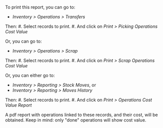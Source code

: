 To print this report, you can go to:

- *Inventory \> Operations \> Transfers*

Then: \#. Select records to print. \#. And click on *Print \> Picking
Operations Cost Value*

Or, you can go to:

- *Inventory \> Operations \> Scrap*

Then: \#. Select records to print. \#. And click on *Print \> Scrap
Operations Cost Value*

Or, you can either go to:

- *Inventory \> Reporting \> Stock Moves*, or
- *Inventory \> Reporting \> Moves History*

Then: \#. Select records to print. \#. And click on *Print \> Operations
Cost Value Report*

A pdf report with operations linked to these records, and their cost,
will be obtained. Keep in mind: only "done" operations will show cost
value.
